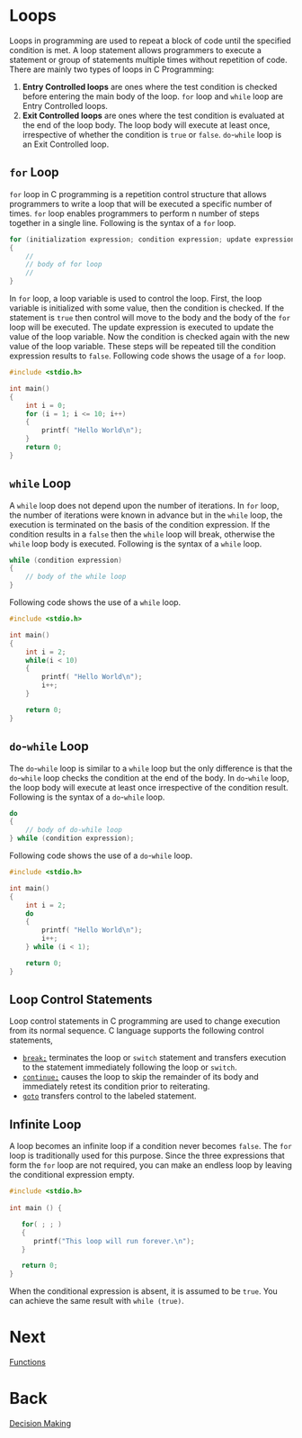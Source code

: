 # Loops
Loops in programming are used to repeat a block of code until the specified condition is met. A loop statement allows programmers to execute a statement or group of statements multiple times without repetition of code.
There are mainly two types of loops in C Programming:
1. **Entry Controlled loops** are ones where the test condition is checked before entering the main body of the loop. `for` loop and `while` loop are Entry Controlled loops.
2. **Exit Controlled loops** are ones where the test condition is evaluated at the end of the loop body. The loop body will execute at least once, irrespective of whether the condition is `true` or `false`. `do`-`while` loop is an Exit Controlled loop.

## `for` Loop
`for` loop in C programming is a repetition control structure that allows programmers to write a loop that will be executed a specific number of times. `for` loop enables programmers to perform n number of steps together in a single line. Following is the syntax of a `for` loop.
```c++
for (initialization expression; condition expression; update expression)
{
    //
    // body of for loop
    //
}
```
In `for` loop, a loop variable is used to control the loop. First, the loop variable is initialized with some value, then the condition is checked. If the statement is `true` then control will move to the body and the body of the `for` loop will be executed. The update expression is executed to update the value of the loop variable. Now the condition is checked again with the new value of the loop variable. These steps will be repeated till the condition expression results to `false`. Following code shows the usage of a `for` loop.
```c++
#include <stdio.h>

int main()
{
    int i = 0;
    for (i = 1; i <= 10; i++)
    {
        printf( "Hello World\n");  
    }
    return 0;
}
```

## `while` Loop
A `while` loop does not depend upon the number of iterations. In `for` loop, the number of iterations were known in advance but in the `while` loop, the execution is terminated on the basis of the condition expression. If the condition results in a `false` then the `while` loop will break, otherwise the `while` loop body is executed. Following is the syntax of a `while` loop.
```c++
while (condition expression)
{
    // body of the while loop
}
```
Following code shows the use of a `while` loop.
```c++
#include <stdio.h>

int main()
{
    int i = 2;
    while(i < 10)
    {
        printf( "Hello World\n");
        i++;
    }

    return 0;
}
```

## `do`-`while` Loop
The `do`-`while` loop is similar to a `while` loop but the only difference is that the `do`-`while` loop checks the condition at the end of the body. In `do`-`while` loop, the loop body will execute at least once irrespective of the condition result. Following is the syntax of a `do`-`while` loop.
```c++
do
{
    // body of do-while loop
} while (condition expression);
```
Following code shows the use of a `do`-`while` loop.
```c++
#include <stdio.h>

int main()
{
    int i = 2;
    do
    {
        printf( "Hello World\n");
        i++;
    } while (i < 1);

    return 0;
}
```

## Loop Control Statements
Loop control statements in C programming are used to change execution from its normal sequence. C language supports the following control statements,
- [`break;`](https://www.geeksforgeeks.org/cpp-break-statement/) terminates the loop or `switch` statement and transfers execution to the statement immediately following the loop or `switch`.
- [`continue;`](https://www.geeksforgeeks.org/continue-statement-cpp/) causes the loop to skip the remainder of its body and immediately retest its condition prior to reiterating.
- [`goto`](https://www.geeksforgeeks.org/goto-statement-in-c-cpp/) transfers control to the labeled statement.

## Infinite Loop
A loop becomes an infinite loop if a condition never becomes `false`. The `for` loop is traditionally used for this purpose. Since the three expressions that form the `for` loop are not required, you can make an endless loop by leaving the conditional expression empty.
```c++
#include <stdio.h>
 
int main () {

   for( ; ; )
   {
      printf("This loop will run forever.\n");
   }

   return 0;
}
```
When the conditional expression is absent, it is assumed to be `true`. You can achieve the same result with `while (true)`.

# Next 

[Functions](../sec09/functions.md)

# Back

[Decision Making](../sec07/decisionMaking.md)
